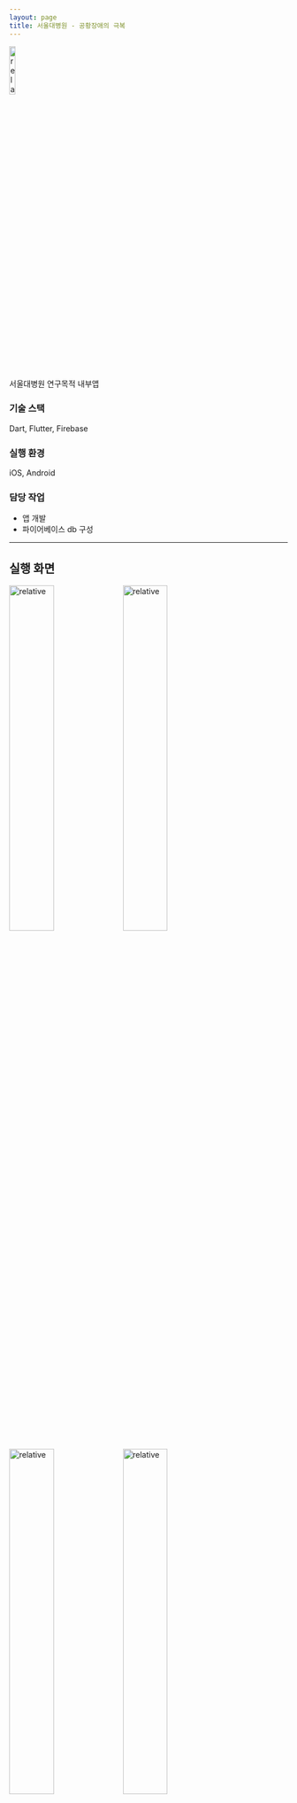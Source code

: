 ```yaml
---
layout: page
title: 서울대병원 - 공황장애의 극복
---
```


<img src='{{ "/assets/images/app/dtx/icon.png" | relative_url }}' alt='relative' width="15%" height="15%">

서울대병원 연구목적 내부앱  

### 기술 스택
Dart, Flutter, Firebase  

### 실행 환경
iOS, Android  

### 담당 작업
* 앱 개발
* 파이어베이스 db 구성

---

## 실행 화면
<img src='{{ "/assets/images/app/dtx/1.jpg" | relative_url }}' alt='relative' width="40%">
<img src='{{ "/assets/images/app/dtx/2.jpg" | relative_url }}' alt='relative' width="40%">

<img src='{{ "/assets/images/app/dtx/3.jpg" | relative_url }}' alt='relative' width="40%">
<img src='{{ "/assets/images/app/dtx/4.jpg" | relative_url }}' alt='relative' width="40%">

<img src='{{ "/assets/images/app/dtx/5.jpg" | relative_url }}' alt='relative' width="40%">
<img src='{{ "/assets/images/app/dtx/6.jpg" | relative_url }}' alt='relative' width="40%">

